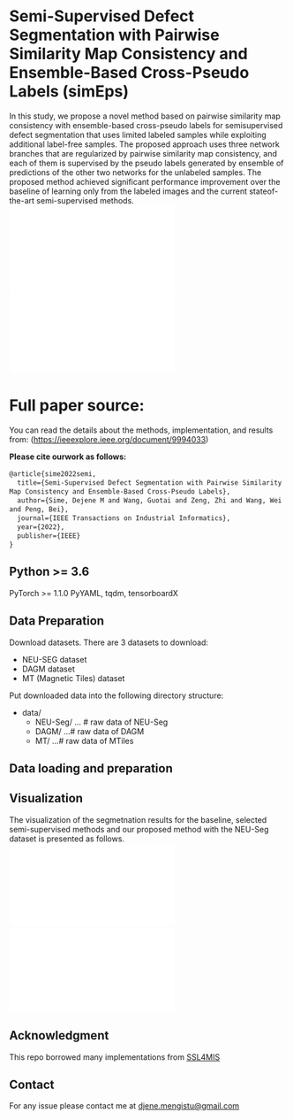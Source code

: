 # Semi-Supervised Defect Segmentation with Pairwise Similarity Map Consistency and Ensemble-Based Cross-Pseudo Labels (simEps)
In this study, we propose a novel method based on pairwise similarity map consistency with ensemble-based cross-pseudo labels for semisupervised defect segmentation that uses limited labeled samples while exploiting additional label-free samples. The proposed approach uses three network branches that are regularized by pairwise similarity map consistency, and each of them is supervised by the pseudo labels generated by ensemble of predictions of the other two networks for the unlabeled samples. The proposed method achieved significant performance improvement over the baseline of learning only from the labeled images and the current stateof-the-art semi-supervised methods.\
![Overall frame work of the proposed method](/ext_data/main-architecture.pdf)\
![Similarity consistency](/ext_data/similarity_loss.pdf)
# Full paper source:
You can read the details about the methods, implementation, and results from: (https://ieeexplore.ieee.org/document/9994033)

**Please cite ourwork as follows:**
```
@article{sime2022semi,
  title={Semi-Supervised Defect Segmentation with Pairwise Similarity Map Consistency and Ensemble-Based Cross-Pseudo Labels},
  author={Sime, Dejene M and Wang, Guotai and Zeng, Zhi and Wang, Wei and Peng, Bei},
  journal={IEEE Transactions on Industrial Informatics},
  year={2022},
  publisher={IEEE}
}
```
## Python >= 3.6
PyTorch >= 1.1.0
PyYAML, tqdm, tensorboardX
## Data Preparation
Download datasets. There are 3 datasets to download:
* NEU-SEG dataset
* DAGM dataset
* MT (Magnetic Tiles) dataset

Put downloaded data into the following directory structure:
* data/
    * NEU-Seg/ ... # raw data of NEU-Seg
    * DAGM/ ...# raw data of DAGM
    * MT/ ...# raw data of MTiles
## Data loading and preparation 

## Visualization
The visualization of the segmetnation results for the baseline, selected semi-supervised methods and our proposed method with the NEU-Seg dataset is presented as follows.\
![Visualization of segmentation map](/ext_data/NEU-viz.pdf)\
![Multi-stage pairwise similarity map](/ext_data/similarity_map_viz.pdf)

## Acknowledgment

This repo borrowed many implementations from [SSL4MIS](https://github.com/HiLab-git/SSL4MIS)

## Contact
For any issue please contact me at djene.mengistu@gmail.com
